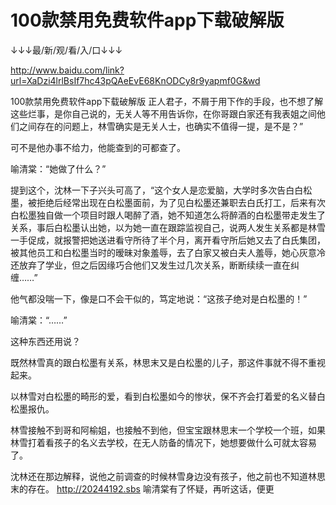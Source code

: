 # 100款禁用免费软件app下载破解版

↓↓↓最/新/观/看/入/口↓↓↓

http://www.baidu.com/link?url=XaDzi4lrlBsIf7hc43pQAeEvE68KnODCy8r9yapmf0G&wd

100款禁用免费软件app下载破解版
正人君子，不屑于用下作的手段，也不想了解这些烂事，是你自己说的，无关人等不用告诉你，在你哥跟白家还有我表姐之间他们之间存在的问题上，林雪确实是无关人士，也确实不值得一提，是不是？”

可不是他办事不给力，他能查到的可都查了。

喻清棠：“她做了什么？”

提到这个，沈林一下子兴头可高了，“这个女人是恋爱脑，大学时多次告白白松墨，被拒绝后经常出现在白松墨面前，为了见白松墨还兼职去白氏打工，后来有次白松墨独自做一个项目时跟人喝醉了酒，她不知道怎么将醉酒的白松墨带走发生了关系，事后白松墨认出她，以为她一直在跟踪监视自己，说两人发生关系都是林雪一手促成，就报警把她送进看守所待了半个月，离开看守所后她又去了白氏集团，被其他员工和白松墨当时的暧昧对象羞辱，去了白家又被白夫人羞辱，她心灰意冷还放弃了学业，但之后因缘巧合他们又发生过几次关系，断断续续一直在纠缠……”

他气都没喘一下，像是口不会干似的，笃定地说：“这孩子绝对是白松墨的！”

喻清棠：“……”

这种东西还用说？

既然林雪真的跟白松墨有关系，林思末又是白松墨的儿子，那这件事就不得不重视起来。

以林雪对白松墨的畸形的爱，看到白松墨如今的惨状，保不齐会打着爱的名义替白松墨报仇。

林雪接触不到哥和阿榆姐，也接触不到他，但宝宝跟林思末一个学校一个班，如果林雪打着看孩子的名义去学校，在无人防备的情况下，她想要做什么可就太容易了。

沈林还在那边解释，说他之前调查的时候林雪身边没有孩子，他之前也不知道林思末的存在。
http://20244192.sbs
喻清棠有了怀疑，再听这话，便更

